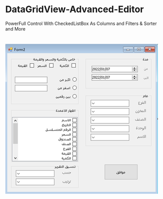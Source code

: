 # DataGridView-Advanced-Editor
PowerFull Control With CheckedListBox As Columns and Filters &amp; Sorter and More
#
![image](https://github.com/YTDark/DataGridView-Advanced-Editor/blob/main/image.png)
